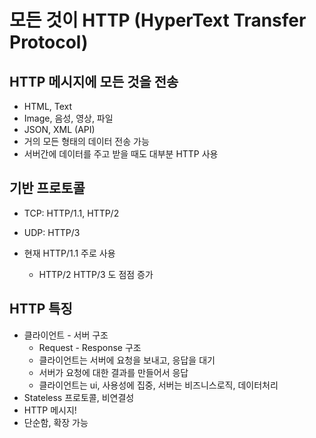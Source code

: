 # 모든 것이 HTTP (HyperText Transfer Protocol)

## HTTP 메시지에 모든 것을 전송

- HTML, Text
- Image, 음성, 영상, 파일
- JSON, XML (API)
- 거의 모든 형태의 데이터 전송 가능
- 서버간에 데이터를 주고 받을 때도 대부분 HTTP 사용

## 기반 프로토콜

- TCP: HTTP/1.1, HTTP/2
- UDP: HTTP/3

- 현재 HTTP/1.1 주로 사용
    - HTTP/2 HTTP/3 도 점점 증가


## HTTP 특징

- 클라이언트 - 서버 구조
    - Request - Response 구조
    - 클라이언트는 서버에 요청을 보내고, 응답을 대기
    - 서버가 요청에 대한 결과를 만들어서 응답
    - 클라이언트는 ui, 사용성에 집중, 서버는 비즈니스로직, 데이터처리
- Stateless 프로토콜, 비연결성
- HTTP 메시지!
- 단순함, 확장 가능